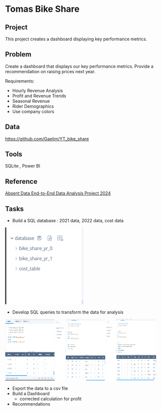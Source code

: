 # Tomas Bike Share

## Project
This project creates a dashboard displaying key performance metrics.

## Problem
Create a dashboard that displays our key performance metrics.  Provide a recommendation on raising prices next year.

Requirements:
*  Hourly Revenue Analysis
*  Profit and Revenue Trends
*  Seasonal Revenue
*  Rider Demographics
*  Use company colors

## Data
https://github.com/Gaelim/YT_bike_share

## Tools
SQLite , Power BI

## Reference
[Absent Data End-to-End Data Analysis Project 2024](https://www.youtube.com/watch?v=jdGJWloo-OU)

##  Tasks
*  Build a SQL database : 2021 data, 2022 data, cost data

<img src="https://github.com/Sarah269/glowing-dollop/blob/main/BikeShares/Database.png" height=250 />

*  Develop SQL queries to transform the data for analysis
<p float="left">
<img src = "https://github.com/Sarah269/glowing-dollop/blob/main/BikeShares/BikeShare%20Q1.png" width="32%" height="200"/>
<img src = "https://github.com/Sarah269/glowing-dollop/blob/main/BikeShares/BikeShare%20Q2.png" width="32%" height="200" />
<img src = "https://github.com/Sarah269/glowing-dollop/blob/main/BikeShares/BikeShare%20Q3.png" width="32%" height="200" />
</p>

*  Export the data to a csv file
*  Build a Dashboard
   *  corrected calculation for profit
*  Recommendations

  
